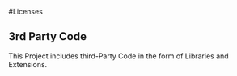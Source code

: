 #Licenses

## 3rd Party Code

This Project includes third-Party Code in the form of Libraries and Extensions.
